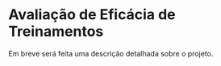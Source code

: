 # Avaliação de Eficácia de Treinamentos

Em breve será feita uma descrição detalhada sobre o projeto.
